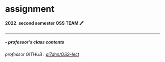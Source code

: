 <!-- 재설정하기 -->
# assignment 

#### 2022. second semester OSS TEAM 🖊
---
##### - professor's class contents
###### professor GITHUB : [ai7dnn/OSS-lect](https://github.com/ai7dnn/OSS-lect)



